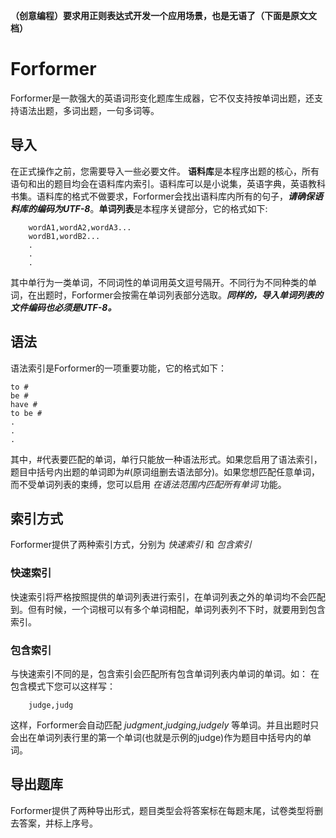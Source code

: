 **（创意编程）要求用正则表达式开发一个应用场景，也是无语了（下面是原文文档）**
# **Forformer** 
Forformer是一款强大的英语词形变化题库生成器，它不仅支持按单词出题，还支持语法出题，多词出题，一句多词等。

## 导入
在正式操作之前，您需要导入一些必要文件。
**语料库**是本程序出题的核心，所有语句和出的题目均会在语料库内索引。语料库可以是小说集，英语字典，英语教科书集。语料库的格式不做要求，Forformer会找出语料库内所有的句子，***请确保语料库的编码为UTF-8***。**单词列表**是本程序关键部分，它的格式如下:

```
    wordA1,wordA2,wordA3...
    wordB1,wordB2...
    .
    .
    .
```
其中单行为一类单词，不同词性的单词用英文逗号隔开。不同行为不同种类的单词，在出题时，Forformer会按需在单词列表部分选取。***同样的，导入单词列表的文件编码也必须是UTF-8。***

## 语法
语法索引是Forformer的一项重要功能，它的格式如下：
```
to #
be #
have #
to be #
.
.
.
```
其中，#代表要匹配的单词，单行只能放一种语法形式。如果您启用了语法索引，题目中括号内出题的单词即为#(原词组删去语法部分)。如果您想匹配任意单词，而不受单词列表的束缚，您可以启用 *在语法范围内匹配所有单词* 功能。    
## 索引方式
Forformer提供了两种索引方式，分别为 *快速索引* 和 *包含索引*
### 快速索引
快速索引将严格按照提供的单词列表进行索引，在单词列表之外的单词均不会匹配到。但有时候，一个词根可以有多个单词相配，单词列表列不下时，就要用到包含索引。
### 包含索引
与快速索引不同的是，包含索引会匹配所有包含单词列表内单词的单词。如：
在包含模式下您可以这样写：
```
    judge,judg
```
这样，Forformer会自动匹配 *judgment,judging,judgely* 等单词。并且出题时只会出在单词列表行里的第一个单词(也就是示例的judge)作为题目中括号内的单词。

## 导出题库
Forformer提供了两种导出形式，题目类型会将答案标在每题末尾，试卷类型将删去答案，并标上序号。

